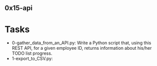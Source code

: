 ## 0x15-api

# Tasks
- 0-gather_data_from_an_API.py: Write a Python script that, using this REST API, for a given employee ID, returns information about his/her TODO list progress.
- 1-export_to_CSV.py: 